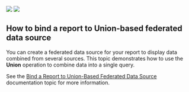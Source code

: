<!-- default badges list -->
[![](https://img.shields.io/badge/Open_in_DevExpress_Support_Center-FF7200?style=flat-square&logo=DevExpress&logoColor=white)](https://supportcenter.devexpress.com/ticket/details/T830859)
[![](https://img.shields.io/badge/📖_How_to_use_DevExpress_Examples-e9f6fc?style=flat-square)](https://docs.devexpress.com/GeneralInformation/403183)
<!-- default badges end -->
## How to bind a report to Union-based federated data source

You can create a federated data source for your report to display data combined from several sources. This topic demonstrates how to use the **Union** operation to combine data into a single query.

See the [Bind a Report to Union-Based Federated Data Source](https://docs.devexpress.com/XtraReports/401227) documentation topic for more information.
